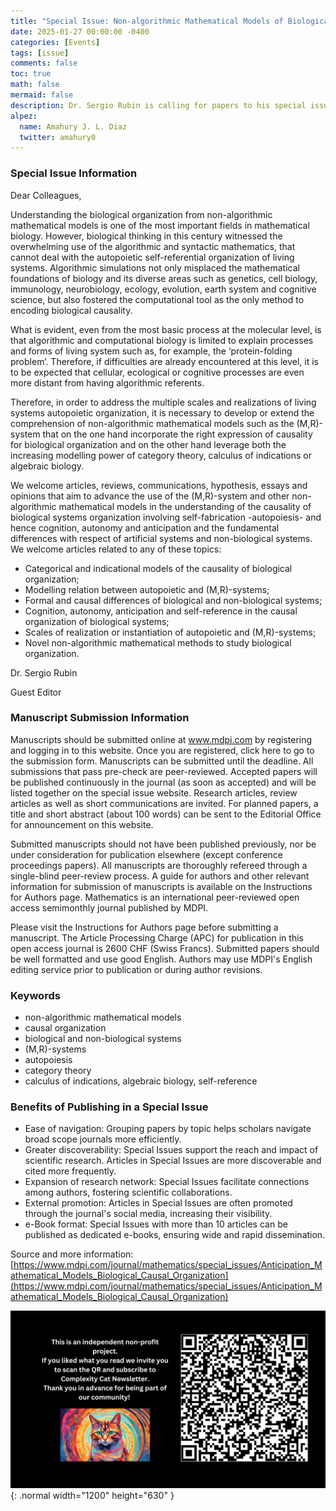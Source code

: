 ```yaml
---
title: "Special Issue: Non-algorithmic Mathematical Models of Biological Organization"
date: 2025-01-27 00:00:00 -0400
categories: [Events]
tags: [issue]
comments: false
toc: true
math: false
mermaid: false
description: Dr. Sergio Rubin is calling for papers to his special issue on non-algorithmic models of biological organization. Deadline for manuscript submissions is 28 February 2025
alpez:
  name: Amahury J. L. Diaz
  twitter: amahury0
---
```

### Special Issue Information
Dear Colleagues, 

Understanding the biological organization from non-algorithmic mathematical models is one of the most important fields in mathematical biology. However, biological thinking in this century witnessed the overwhelming use of the algorithmic and syntactic mathematics, that cannot deal with the autopoietic self-referential organization of living systems. Algorithmic simulations not only misplaced the mathematical foundations of biology and its diverse areas such as genetics, cell biology, immunology, neurobiology, ecology, evolution, earth system and cognitive science, but also fostered the computational tool as the only method to encoding biological causality.

What is evident, even from the most basic process at the molecular level, is that algorithmic and computational biology is limited to explain processes and forms of living system such as, for example, the ‘protein-folding problem’. Therefore, if difficulties are already encountered at this level, it is to be expected that cellular, ecological or cognitive processes are even more distant from having algorithmic referents.

Therefore, in order to address the multiple scales and realizations of living systems autopoietic organization, it is necessary to develop or extend the comprehension of non-algorithmic mathematical models such as the (M,R)-system that on the one hand incorporate the right expression of causality for biological organization and on the other hand leverage both the increasing modelling power of category theory, calculus of indications or algebraic biology.

We welcome articles, reviews, communications, hypothesis, essays and opinions that aim to advance the use of the (M,R)-system and other non-algorithmic mathematical models in the understanding of the causality of biological systems organization involving self-fabrication -autopoiesis- and hence cognition, autonomy and anticipation and the fundamental differences with respect of artificial systems and non-biological systems. We welcome articles related to any of these topics:

- Categorical and indicational models of the causality of biological organization;
- Modelling relation between autopoietic and (M,R)-systems;
- Formal and causal differences of biological and non-biological systems;
- Cognition, autonomy, anticipation and self-reference in the causal organization of biological systems;
- Scales of realization or instantiation of autopoietic and (M,R)-systems;
- Novel non-algorithmic mathematical methods to study biological organization.

Dr. Sergio Rubin

Guest Editor

### Manuscript Submission Information
Manuscripts should be submitted online at www.mdpi.com by registering and logging in to this website. Once you are registered, click here to go to the submission form. Manuscripts can be submitted until the deadline. All submissions that pass pre-check are peer-reviewed. Accepted papers will be published continuously in the journal (as soon as accepted) and will be listed together on the special issue website. Research articles, review articles as well as short communications are invited. For planned papers, a title and short abstract (about 100 words) can be sent to the Editorial Office for announcement on this website.

Submitted manuscripts should not have been published previously, nor be under consideration for publication elsewhere (except conference proceedings papers). All manuscripts are thoroughly refereed through a single-blind peer-review process. A guide for authors and other relevant information for submission of manuscripts is available on the Instructions for Authors page. Mathematics is an international peer-reviewed open access semimonthly journal published by MDPI.

Please visit the Instructions for Authors page before submitting a manuscript. The Article Processing Charge (APC) for publication in this open access journal is 2600 CHF (Swiss Francs). Submitted papers should be well formatted and use good English. Authors may use MDPI's English editing service prior to publication or during author revisions.

### Keywords
- non-algorithmic mathematical models
- causal organization
- biological and non-biological systems
- (M,R)-systems
- autopoiesis
- category theory
- calculus of indications, algebraic biology, self-reference

### Benefits of Publishing in a Special Issue
- Ease of navigation: Grouping papers by topic helps scholars navigate broad scope journals more efficiently.
- Greater discoverability: Special Issues support the reach and impact of scientific research. Articles in Special Issues are more discoverable and cited more frequently.
- Expansion of research network: Special Issues facilitate connections among authors, fostering scientific collaborations.
- External promotion: Articles in Special Issues are often promoted through the journal's social media, increasing their visibility.
- e-Book format: Special Issues with more than 10 articles can be published as dedicated e-books, ensuring wide and rapid dissemination.

Source and more information: [https://www.mdpi.com/journal/mathematics/special_issues/Anticipation_Mathematical_Models_Biological_Causal_Organization](https://www.mdpi.com/journal/mathematics/special_issues/Anticipation_Mathematical_Models_Biological_Causal_Organization)

![Desktop View](/assets/img/fix/complexity-cat-newsletter.png){: .normal width="1200" height="630" }
